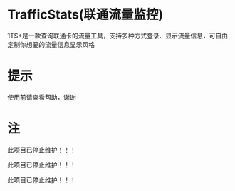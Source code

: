 # TrafficStats(联通流量监控)

1TS+是一款查询联通卡的流量工具，支持多种方式登录、显示流量信息，可自由定制你想要的流量信息显示风格

# 提示

使用前请查看帮助，谢谢

# 注

此项目已停止维护！！！

此项目已停止维护！！！

此项目已停止维护！！！
